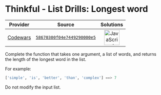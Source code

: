 [_metadata_:generated]: - "true"

# Thinkful - List Drills: Longest word

<!-- INFO TABLE BEGIN -->

| Provider                                        | Source                                                                               | Solutions                                                                                                                                                    |
| :---------------------------------------------: | :----------------------------------------------------------------------------------: | :----------------------------------------------------------------------------------------------------------------------------------------------------------: |
| [Codewars](../../../docs/providers/Codewars.md) | [`58670300f04e7449290000e5`](https://www.codewars.com/kata/58670300f04e7449290000e5) | [<img src="https://res.cloudinary.com/rascaltwo/image/upload/v1631924076/javascript_ehszr7.svg" alt="JavaScript" title="JavaScript" width="50" />](solve.js) |

<!-- INFO TABLE END -->

Complete the function that takes one argument, a list of words, and returns the length of the longest word in the list.

For example: 

```python
['simple', 'is', 'better', 'than', 'complex'] ==> 7
```

Do not modify the input list.
